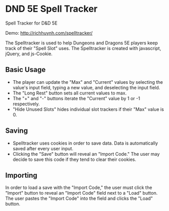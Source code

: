 # DND 5E Spell Tracker

Spell Tracker for D&amp;D 5E

Demo: http://richhuynh.com/spelltracker/


The Spelltracker is used to help Dungeons and Dragons 5E players keep track of their "Spell Slot" uses. The Spelltracker is created with javascript, jQuery, and js-Cookie. 


## Basic Usage
* The player can update the "Max" and "Current" values by selecting the value's input field, typing a new value, and deselecting the input field.
* The "Long Rest" button sets all current values to max.
* The "+" and "-" buttons iterate the "Current" value by 1  or -1 respectively.
* "Hide Unused Slots" hides individual slot trackers if their "Max" value is 0.


## Saving
* Spelltracker uses cookies in order to save data. Data is automatically saved after every user input. 
* Clicking the "Save" button will reveal an "Import Code." The user may decide to save this code if they tend to clear their cookies. 


## Importing
In order to load a save with the "Import Code," the user must click the "Import" button to reveal an "Import Code" field next to a "Load" button. The user pastes the "Import Code" into the field and clicks the "Load" button.

